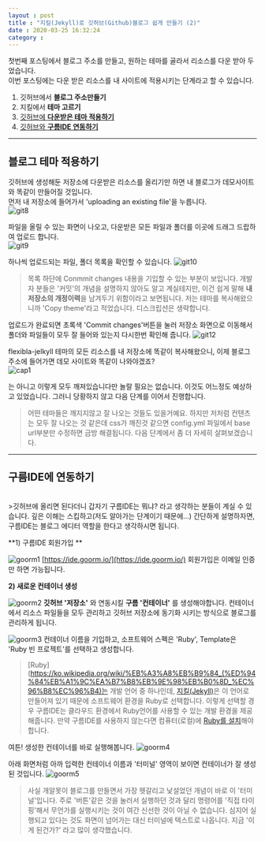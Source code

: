 ```yaml
---
layout : post
title : "지킬(Jekyll)로 깃허브(Github)블로그 쉽게 만들기 (2)"  
date : 2020-03-25 16:32:24
category : 
--- 
```

첫번째 포스팅에서 블로그 주소를 만들고, 원하는 테마를 골라서 리소스를 다운 받아 두었습니다.  
이번 포스팅에는 다운 받은 리소스를 내 사이트에 적용시키는 단계라고 할 수 있습니다.


1) 깃허브에서 **블로그 주소만들기**  
2) 지킬에서 **테마 고르기**  
3) [깃허브에 **다운받은 테마 적용하기**](#chapter-3)  
4) [깃허브와 **구름IDE 연동하기**](#chapter-4) 


 
---

<a id="chapter-3"></a>
## 블로그 테마 적용하기

깃허브에 생성해둔 저장소에 다운받은 리소스를 올리기만 하면 내 블로그가 데모사이트와 똑같이 만들어질 것입니다.  
먼저 내 저장소에 들어가서 'uploading an existing file'을 누릅니다.  
![git8](https://user-images.githubusercontent.com/60729752/77621207-583ace00-6f7f-11ea-9a82-30cc89d99282.png)  


파일을 올릴 수 있는 화면이 나오고, 다운받은 모든 파일과 폴더를 이곳에 드래그 드랍하여 업로드 합니다.  
![git9](https://user-images.githubusercontent.com/60729752/77627131-c4223400-6f89-11ea-8388-9121db5a1b3b.png)


하나씩 업로드되는 파일, 폴더 목록을 확인할 수 있습니다.
![git10](https://user-images.githubusercontent.com/60729752/77668237-7f68be00-6fc6-11ea-9c2a-0aac5ec55d2a.png)

> 목록 하단에 Conmmit changes 내용을 기입할 수 있는 부분이 보입니다. 개발자 분들은 '커밋'의 개념을 설명하지 않아도 알고 계실테지만, 이건 쉽게 말해 **내 저장소의 개정이력**을 남겨두기 위함이라고 보면됩니다. 저는 테마를 복사해왔으니까 'Copy theme'라고 적었습니다. 디스크립션은 생략합니다.  

업로드가 완료되면 초록색 'Commit changes'버튼을 눌러 저장소 화면으로 이동해서 폴더와 파일들이 모두 잘 들어와 있는지 다시한번 확인해 줍니다.
![git12](https://user-images.githubusercontent.com/60729752/77626972-7b6a7b00-6f89-11ea-963e-115f4a693dde.png)


flexibla-jelkyll 테마의 모든 리소스를 내 저장소에 똑같이 복사해왔으니, 이제 블로그 주소에 들어가면 데모 사이트와 똑같이 나와야겠죠?  
![cap1](https://user-images.githubusercontent.com/60729752/77668518-da021a00-6fc6-11ea-8619-c0728727fb6d.png)

는 아니고 이렇게 모두 깨져있습니다만 놀랄 필요는 없습니다. 이것도 어느정도 예상하고 있었습니다. 그러니 당황하지 않고 다음 단계를 이어서 진행합니다.  

> 어떤 테마들은 깨지지않고 잘 나오는 것들도 있을거예요. 하지만 저처럼 컨텐츠는 모두 잘 나오는 것 같은데 css가 깨진것 같으면 config.yml 파일에서 base url부분만 수정하면 금방 해결됩니다. 다음 단계에서 좀 더 자세히 살펴보겠습니다.

---

<a id="chapter-4"></a>
## 구름IDE에 연동하기

<br>
>깃허브에 올리면 된다더니 갑자기 구름IDE는 뭐냐? 라고 생각하는 분들이 계실 수 있습니다. 깊은 이해는 스킵하고(저도 알아가는 단계이기 때문에...) 간단하게 설명하자면, 구름IDE는 블로그 에디터 역할을 한다고 생각하시면 됩니다.   

<br>

**1) 구름IDE 회원가입 **  


![goorm1](https://user-images.githubusercontent.com/60729752/77614852-4c480f80-6f71-11ea-8514-6e5c7778e341.png)
[https://ide.goorm.io/](https://ide.goorm.io/) 회원가입은 이메일 인증만 하면 가능됩니다.  


**2) 새로운 컨테이너 생성** 

![goorm2](https://user-images.githubusercontent.com/60729752/77614858-4eaa6980-6f71-11ea-9191-9f22930f5040.png)
**깃허브 '저장소'** 와 연동시킬 **구름 '컨테이너'** 를 생성해야합니다. 컨테이너에서 리소스 파일들을 모두 관리하고 깃허브 저장소에 동기화 시키는 방식으로 블로그를 관리하게 됩니다.  

![goorm3](https://user-images.githubusercontent.com/60729752/77618005-d778d380-6f78-11ea-855a-d8a15914fecf.png)
컨테이너 이름을 기입하고, 소프트웨어 스펙은 'Ruby', Template은 'Ruby 빈 프로젝트'를 선택하고 생성합니다.  


>[Ruby](https://ko.wikipedia.org/wiki/%EB%A3%A8%EB%B9%84_(%ED%94%84%EB%A1%9C%EA%B7%B8%EB%9E%98%EB%B0%8D_%EC%96%B8%EC%96%B4)는 개발 언어 중 하나인데, [지킬(Jekyll)](https://jekyllrb-ko.github.io/)은 이 언어로 만들어져 있기 때문에 소프트웨어 환경을 Ruby로 선택합니다. 이렇게 선택할 경우 구름IDE는 클라우드 환경에서 Ruby언어를 사용할 수 있는 개발 환경을 제공해줍니다. 만약 구름IDE를 사용하지 않는다면 컴퓨터(로컬)에 [Ruby를 설치](https://rubyinstaller.org/)해야 합니다. 

여튼! 생성한 컨테이너를 바로 실행해봅니다.
![goorm4](https://user-images.githubusercontent.com/60729752/77618012-dba4f100-6f78-11ea-9481-a8fab25437cd.png)

아래 화면처럼 아까 입력한 컨테이너 이름과 '터미널' 영역이 보이면 컨테이너가 잘 생성된 것입니다. 
![goorm5](https://user-images.githubusercontent.com/60729752/77618017-dc3d8780-6f78-11ea-9ff7-a715f6938c27.png)


>사실 개알못이 블로그를 만들면서 가장 헷갈리고 낯설었던 개념이 바로 이 '터미널'입니다. 주로 '버튼'같은 것을 눌러서 실행하던 것과 달리 명령어를 '직접 타이핑'해서 무언가를 실행시키는 것이 여간 신선한 것이 아닐 수 없습니다. 심지어 실행되고 있다는 것도 화면이 넘어가는 대신 터미널에 텍스트로 나옵니다. 지금 '이게 된건가?' 라고 많이 생각했습니다. 


